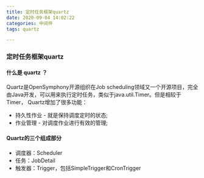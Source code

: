 ```yaml
---
title: 定时任务框架quartz
date: 2020-09-04 14:02:22
categories: 中间件
tags: quartz

---
```


###  定时任务框架quartz

#### 什么是 quartz ？

Quartz是OpenSymphony开源组织在Job scheduling领域又一个开源项目，完全由Java开发，可以用来执行定时任务，类似于java.util.Timer。但是相较于Timer， Quartz增加了很多功能：

- 持久性作业 - 就是保持调度定时的状态;
- 作业管理 - 对调度作业进行有效的管理;

#### Quartz的三个组成部分

- 调度器：Scheduler
- 任务：JobDetail
- 触发器：Trigger，包括SimpleTrigger和CronTrigger

